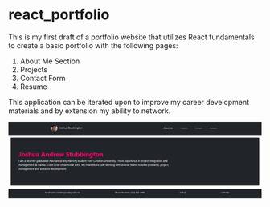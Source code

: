 # react_portfolio

This is my first draft of a portfolio website that utilizes React fundamentals to create a basic portfolio with the following pages:

1. About Me Section
2. Projects
3. Contact Form
4. Resume

This application can be iterated upon to improve my career development materials and by extension my ability to network.

![Screenshot](./react_portfolioscreenshot.png)